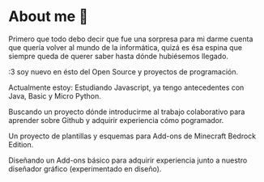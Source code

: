 # About me 👋

Primero que todo debo decir que fue una sorpresa para mi darme cuenta que quería volver al mundo de la informática, quizá es ésa espina que siempre queda de querer saber hasta dónde hubiésemos llegado.

:3 soy nuevo en ésto del Open Source y proyectos de programación.

Actualmente estoy:
Estudiando Javascript, ya tengo antecedentes con Java, Basic y Micro Python. 

Buscando un proyecto dónde introducirme al trabajo colaborativo para aprender sobre Github y adquirir experiencia cómo pogramador.

Un proyecto de plantillas y esquemas para Add-ons de Minecraft Bedrock Edition.

Diseñando un Add-ons básico para adquirir experiencia junto a nuestro diseñador gráfico (experimentado en diseño).
<!--
**akzule/akzule** is a ✨ _special_ ✨ repository because its `README.md` (this file) appears on your GitHub profile.

Here are some ideas to get you started:

- 🔭 I’m currently working on ...
- 🌱 I’m currently learning ...
- 👯 I’m looking to collaborate on ...
- 🤔 I’m looking for help with ...
- 💬 Ask me about ...
- 📫 How to reach me: ...
- 😄 Pronouns: ...
- ⚡ Fun fact: ...
-->

